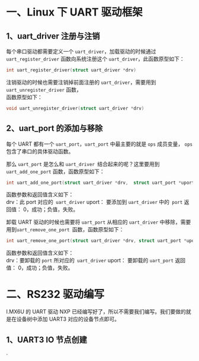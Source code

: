 # 一、Linux 下 UART 驱动框架
## 1、uart_driver 注册与注销
每个串口驱动都需要定义一个 `uart_driver`，加载驱动的时候通过 `uart_register_driver` 函数向系统注册这个 `uart_driver`，此函数原型如下：  
```cpp
int uart_register_driver(struct uart_driver *drv)
```

注销驱动的时候也需要注销掉前面注册的 `uart_driver`，需要用到 `uart_unregister_driver` 函数，  
函数原型如下：  
```cpp
void uart_unregister_driver(struct uart_driver *drv)  
```

## 2、uart_port 的添加与移除
每个 UART 都有一个 `uart_port`，`uart_port` 中最主要的就是 `ops` 成员变量， `ops` 包含了串口的具体驱动函数。

那么 `uart_port` 是怎么和 `uart_driver `结合起来的呢？这里要用到 `uart_add_one_port` 函数，函数原型如下：  
```cpp
int uart_add_one_port(struct uart_driver *drv,  struct uart_port *uport)
```
函数参数和返回值含义如下：  
drv：此 port 对应的` uart_driver`
uport： 要添加到 `uart_driver` 中的` port`
返回值： 0，成功；负值，失败。

卸载 UART 驱动的时候也需要将 `uart_port` 从相应的 `uart_driver` 中移除，需要用到`uart_remove_one_port `函数，函数原型如下：  
```cpp
int uart_remove_one_port(struct uart_driver *drv, struct uart_port *uport)  
```
函数参数和返回值含义如下：  
drv：要卸载的 `port` 所对应的` uart_driver`
uport： 要卸载的 `uart_port`
返回值： 0，成功；负值，失败。

# 二、RS232 驱动编写
I.MX6U 的 UART 驱动 NXP 已经编写好了，所以不需要我们编写。我们要做的就是在设备树中添加 UART3 对应的设备节点即可。

## 1、UART3 IO 节点创建

·
<!--stackedit_data:
eyJoaXN0b3J5IjpbNDcyNDkyOTA0LC0xMTk5NDE5MTkzLDk5NT
g0NjI0XX0=
-->